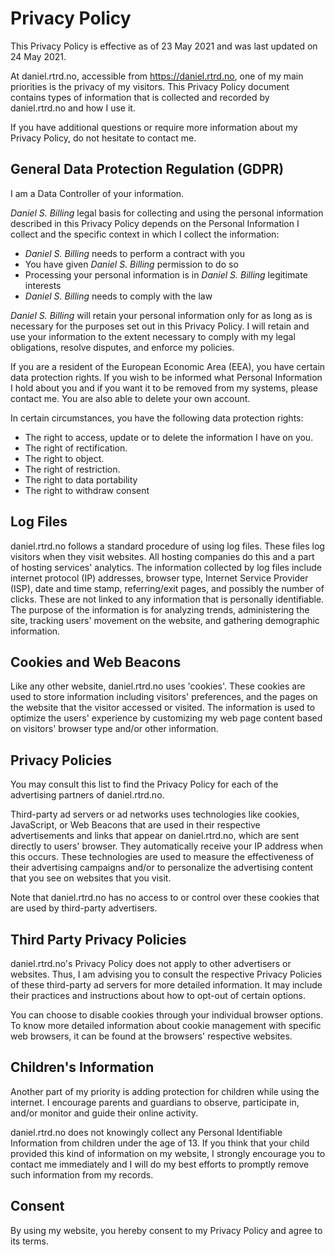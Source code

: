 # Privacy Policy

This Privacy Policy is effective as of 23 May 2021 and was last updated on 24 May 2021.

At daniel.rtrd.no, accessible from https://daniel.rtrd.no, one of my main priorities is the privacy of my visitors. This Privacy Policy document contains types of information that is collected and recorded by daniel.rtrd.no and how I use it.

If you have additional questions or require more information about my Privacy Policy, do not hesitate to contact me.

## General Data Protection Regulation (GDPR)
I am a Data Controller of your information.
 
*Daniel S. Billing* legal basis for collecting and using the personal information described in this Privacy Policy depends on the Personal Information I collect and the specific context in which I collect the information:

- *Daniel S. Billing* needs to perform a contract with you
- You have given *Daniel S. Billing* permission to do so
- Processing your personal information is in *Daniel S. Billing* legitimate interests
- *Daniel S. Billing* needs to comply with the law

  
*Daniel S. Billing* will retain your personal information only for as long as is necessary for the purposes set out in this Privacy Policy. I will retain and use your information to the extent necessary to comply with my legal obligations, resolve disputes, and enforce my policies. 

If you are a resident of the European Economic Area (EEA), you have certain data protection rights. If you wish to be informed what Personal Information I hold about you and if you want it to be removed from my systems, please contact me. You are also able to delete your own account.

In certain circumstances, you have the following data protection rights:

- The right to access, update or to delete the information I have on you.
- The right of rectification. 
- The right to object.
- The right of restriction.
- The right to data portability
- The right to withdraw consent


## Log Files

daniel.rtrd.no follows a standard procedure of using log files. These files log visitors when they visit websites. All hosting companies do this and a part of hosting services' analytics. The information collected by log files include internet protocol (IP) addresses, browser type, Internet Service Provider (ISP), date and time stamp, referring/exit pages, and possibly the number of clicks. These are not linked to any information that is personally identifiable. The purpose of the information is for analyzing trends, administering the site, tracking users' movement on the website, and gathering demographic information.

## Cookies and Web Beacons

Like any other website, daniel.rtrd.no uses 'cookies'. These cookies are used to store information including visitors' preferences, and the pages on the website that the visitor accessed or visited. The information is used to optimize the users' experience by customizing my web page content based on visitors' browser type and/or other information.


## Privacy Policies

You may consult this list to find the Privacy Policy for each of the advertising partners of daniel.rtrd.no.

Third-party ad servers or ad networks uses technologies like cookies, JavaScript, or Web Beacons that are used in their respective advertisements and links that appear on daniel.rtrd.no, which are sent directly to users' browser. They automatically receive your IP address when this occurs. These technologies are used to measure the effectiveness of their advertising campaigns and/or to personalize the advertising content that you see on websites that you visit.

Note that daniel.rtrd.no has no access to or control over these cookies that are used by third-party advertisers.

## Third Party Privacy Policies

daniel.rtrd.no's Privacy Policy does not apply to other advertisers or websites. Thus, I am advising you to consult the respective Privacy Policies of these third-party ad servers for more detailed information. It may include their practices and instructions about how to opt-out of certain options. 

You can choose to disable cookies through your individual browser options. To know more detailed information about cookie management with specific web browsers, it can be found at the browsers' respective websites.

## Children's Information

Another part of my priority is adding protection for children while using the internet. I encourage parents and guardians to observe, participate in, and/or monitor and guide their online activity.

daniel.rtrd.no does not knowingly collect any Personal Identifiable Information from children under the age of 13. If you think that your child provided this kind of information on my website, I strongly encourage you to contact me immediately and I will do my best efforts to promptly remove such information from my records.

## Consent

By using my website, you hereby consent to my Privacy Policy and agree to its terms.
